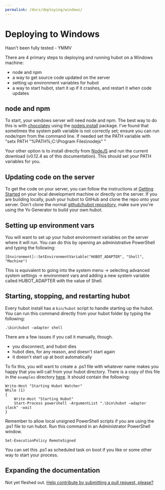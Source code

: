 ```yaml
---
permalink: /docs/deploying/windows/
---
```


# Deploying to Windows

Hasn't been fully tested - YMMV

There are 4 primary steps to deploying and running hubot on a Windows machine:

  * node and npm
  * a way to get source code updated on the server
  * setting up environment variables for hubot
  * a way to start hubot, start it up if it crashes, and restart it when code updates

## node and npm

To start, your windows server will need node and npm.
The best way to do this is with [chocolatey](http://chocolatey.org) using the [nodejs.install](http://chocolatey.org/packages/nodejs.install) package.
I've found that sometimes the system path variable is not correctly set; ensure you can run node/npm from the command line. If needed set the PATH variable with "setx PATH \"%PATH%;C:\Program Files\nodejs\" "

Your other option is to install directly from [NodeJS](https://nodejs.org/) and run the current download (v0.12.4 as of this documentation). This should set your PATH variables for you.

## Updating code on the server

To get the code on your server, you can follow the instructions at [Getting Started](../index.md) on your local development machine or directly on the server. If you are building locally, push your hubot to GitHub and clone the repo onto your server. Don't clone the normal [github/hubot repository](http://github.com/github/hubot), make sure you're using the Yo Generator to build your own hubot.

## Setting up environment vars

You will want to set up your hubot environment variables on the server where it will run. You can do this by opening an administrative PowerShell and typing the following:

    [Environment]::SetEnvironmentVariable("HUBOT_ADAPTER", "Shell", "Machine")

This is equivalent to going into the system menu -> selecting advanced system settings -> environment vars and adding a new system variable called HUBOT_ADAPTER with the value of Shell.

## Starting, stopping, and restarting hubot

Every hubot install has a `bin/hubot` script to handle starting up the hubot.
You can run this command directly from your hubot folder by typing the following:

    .\bin\hubot –adapter shell

There are a few issues if you call it manually, though.

* you disconnect, and hubot dies
* hubot dies, for any reason, and doesn't start again
* it doesn't start up at boot automatically

To fix this, you will want to create a .ps1 file with whatever name makes you happy that you will call from your hubot directory. There is a copy of this file in the `examples` directory [here](../../examples/hubot-start.ps1). It should contain the following:

    Write-Host "Starting Hubot Watcher"
    While (1)
    {
        Write-Host "Starting Hubot"
        Start-Process powershell -ArgumentList ".\bin\hubot –adapter slack" -wait
    }

Remember to allow local unsigned PowerShell scripts if you are using the .ps1 file to run hubot. Run this command in an Administrator PowerShell window.

    Set-ExecutionPolicy RemoteSigned

You can set this .ps1 as scheduled task on boot if you like or some other way to start your process.

## Expanding the documentation

Not yet fleshed out. [Help contribute by submitting a pull request, please?](https://github.com/github/hubot/pull/new/master)
